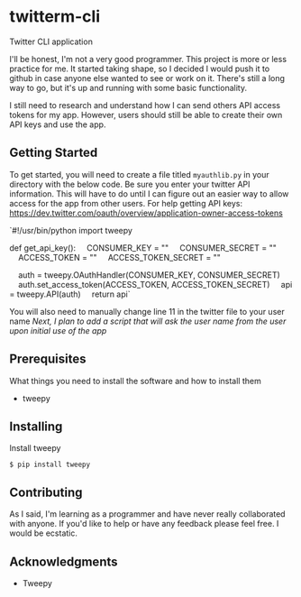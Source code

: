 # twitterm-cli
Twitter CLI application

I'll be honest, I'm not a very good programmer. This project is more or less practice for me. It started taking shape, so I decided I would push it to github in case anyone else wanted to see or work on it. There's still a long way to go, but it's up and running with some basic functionality.

I still need to research and understand how I can send others API access tokens for my app. However, users should still be able to create their own API keys and use the app.

## Getting Started

To get started, you will need to create a file titled `myauthlib.py` in your directory with the below code. Be sure you enter your twitter API information. This will have to do until I can figure out an easier way to allow access for the app from other users. For help getting API keys: https://dev.twitter.com/oauth/overview/application-owner-access-tokens

`#!/usr/bin/python
import tweepy

def get_api_key():
&nbsp;&nbsp;&nbsp;&nbsp;CONSUMER_KEY = "<Your consumer key here>"
&nbsp;&nbsp;&nbsp;&nbsp;CONSUMER_SECRET = "<Your consumer secret here>"
&nbsp;&nbsp;&nbsp;&nbsp;ACCESS_TOKEN = "<Your access token here>"
&nbsp;&nbsp;&nbsp;&nbsp;ACCESS_TOKEN_SECRET = "<Your access token secret here>"
	
&nbsp;&nbsp;&nbsp;&nbsp;auth = tweepy.OAuthHandler(CONSUMER_KEY, CONSUMER_SECRET)
&nbsp;&nbsp;&nbsp;&nbsp;auth.set_access_token(ACCESS_TOKEN, ACCESS_TOKEN_SECRET)
&nbsp;&nbsp;&nbsp;&nbsp;api = tweepy.API(auth)
&nbsp;&nbsp;&nbsp;&nbsp;return api`

You will also need to manually change line 11 in the twitter file to your user name
*Next, I plan to add a script that will ask the user name from the user upon initial use of the app*

## Prerequisites

What things you need to install the software and how to install them

* tweepy

## Installing

Install tweepy

`$ pip install tweepy`

## Contributing

As I said, I'm learning as a programmer and have never really collaborated with anyone. If you'd like to help or have any feedback please feel free. I would be ecstatic.

## Acknowledgments
* Tweepy
